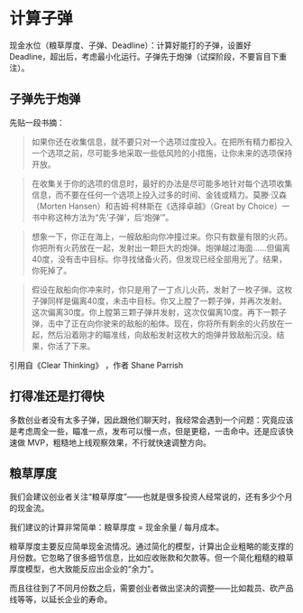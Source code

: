 # 计算子弹

现金水位（粮草厚度、子弹、Deadline）：计算好能打的子弹，设置好 Deadline，超出后，考虑最小化运行。子弹先于炮弹（试探阶段，不要盲目下重注）。

## 子弹先于炮弹

先贴一段书摘：

>如果你还在收集信息，就不要只对一个选项过度投入。在把所有精力都投入一个选项之前，尽可能多地采取一些低风险的小措施，让你未来的选项保持开放。
 	
>在收集关于你的选项的信息时，最好的办法是尽可能多地针对每个选项收集信息，而不要在任何一个选项上投入过多的时间、金钱或精力。莫滕·汉森（Morten Hansen）和吉姆·柯林斯在《选择卓越》（Great by Choice）一书中称这种方法为“先‘子弹’，后‘炮弹’”。
 	
>想象一下，你正在海上，一艘敌船向你冲撞过来。你只有数量有限的火药。你把所有火药放在一起，发射出一颗巨大的炮弹。炮弹越过海面……但偏离40度，没有击中目标。你寻找储备火药，但发现已经全部用光了。结果，你死掉了。

>假设在敌船向你冲来时，你只是用了一丁点儿火药，发射了一枚子弹。这枚子弹同样是偏离40度，未击中目标。你又上膛了一颗子弹，并再次发射。这次偏离30度。你上膛第三颗子弹并发射，这次仅偏离10度。再下一颗子弹，击中了正在向你驶来的敌船的船体。现在，你将所有剩余的火药放在一起，然后沿着刚才的瞄准线，向敌船发射这枚大的炮弹并致敌船沉没。结果，你活了下来。

引用自《Clear Thinking》 ，作者 Shane Parrish

## 打得准还是打得快

多数创业者没有太多子弹，因此跟他们聊天时，我经常会遇到一个问题：究竟应该是考虑周全一些，瞄准一点，发布可以慢一点，但是更稳，一击命中。还是应该快速做 MVP，粗糙地上线观察效果，不行就快速调整方向。

## 粮草厚度

我们会建议创业者关注“粮草厚度”——也就是很多投资人经常说的，还有多少个月的现金流。

我们建议的计算非常简单：粮草厚度 = 现金余量 / 每月成本。

粮草厚度主要反应简单现金流情况。通过简化的模型，计算出企业粗略的能支撑的月份数。它忽略了很多细节信息，比如应收账款和欠款等。但一个简化粗糙的粮草厚度模型，也大致能反应出企业的“余力”。

而且往往到了不同月份数之后，需要创业者做出坚决的调整——比如裁员、砍产品线等等，以延长企业的寿命。
